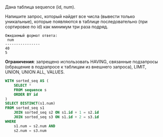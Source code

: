 Дана таблица sequence (id, num).

Напишите запрос, который найдет все числа (вывести только уникальные), которые появляются в таблице последовательно (при сортировке по id) как минимум три раза подряд.

```
Ожидаемый формат ответа:
 num
----------------
40
5
```

**Ограничения**: запрещено использовать HAVING, связанные подзапросы (обращение в подзапросе к таблицам из внешнего запроса), LIMIT, UNION, UNION ALL, VALUES.

```sql
WITH sorted_seq AS (
    SELECT *
    FROM sequence s
    ORDER BY id
)
SELECT DISTINCT(s1.num)
FROM sorted_seq s1
    JOIN sorted_seq s2 ON s1.id + 1 = s2.id
    JOIN sorted_seq s3 ON s1.id + 2 = s3.id
WHERE
    s1.num = s2.num AND
    s2.num = s3.num
```